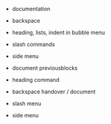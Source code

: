 - documentation
- backspace
- heading, lists, indent in bubble menu
- slash commands
- side menu

- document previousblocks
- heading command
- backspace handover / document
- slash menu
- side menu
